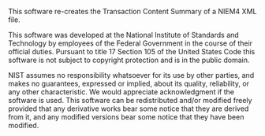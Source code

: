 This software re-creates the Transaction Content Summary of a NIEM4 XML file.

This software was developed at the National Institute of Standards and Technology by employees of the Federal Government in the course of their official duties. Pursuant to title 17 Section 105 of the United States Code this software is not subject to copyright protection and is in the public domain. 

NIST assumes no responsibility whatsoever for its use by other parties, and makes no guarantees, expressed or implied, about its quality, reliability, or any other characteristic. We would appreciate acknowledgment if the software is used. This software can be redistributed and/or modified freely provided that any derivative works bear some notice that they are derived from it, and any modified versions bear some notice that they have been modified.  
